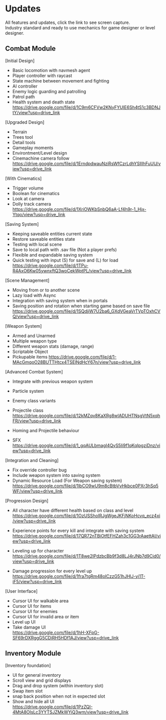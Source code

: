 # Updates  
All features and updates, click the link to see screen capture.  
Industry standard and ready to use mechanics for game designer or level designer.  
  
  
## Combat Module
[Initial Design]
- Basic locomotion with navmesh agent
- Player controller with raycast
- State machine between movement and fighting
- AI controller
- Enemy logic guarding and patrolling
- Patrol path
- Health system and death state  
https://drive.google.com/file/d/1C9m6CFVw2KNyFYUIE6Sh4tS1c3BDNJtY/view?usp=drive_link
  
  
[Upgraded Design]
- Terrain
- Trees tool
- Detail tools
- Gameplay moments
- Environtment/Level design
- Cinemachine camera follow  
https://drive.google.com/file/d/1ErndpdwauNziRsWfCzrLdhYSllIhFuUU/view?usp=drive_link
  
  
[With Cinematics]
- Trigger volume
- Boolean for cinematics
- Look at camera
- Dolly track camera  
https://drive.google.com/file/d/1XriOWKbSnbQ6aA-Lf4h9r-1_Hjx-Ytqo/view?usp=drive_link
  
  
[Saving System]
- Keeping saveable entities current state
- Restore saveable entities state
- Testing with local scene
- Save to local path with .sav file (Not a player prefs)
- Flexible and expandable saving system
- Quick testing with input (S) for save and (L) for load  
https://drive.google.com/file/d/1TPu-R4AxO6Kw05ywnxftQ3woCekWptPL/view?usp=drive_link
  
  
[Scene Management]
- Moving from or to another scene
- Lazy load with Async
- Integration with saving system when in portals
- Saving position and rotation when starting game based on save file
https://drive.google.com/file/d/1SQdjiW7U2ba6_GXdVGeaVrTVpTOxhCVQ/view?usp=drive_link
  
  
[Weapon System]
- Armed and Unarmed
- Multiple weapon type
- Different weapon stats (damage, range)
- Scriptable Object
- Pickupable items
https://drive.google.com/file/d/1-MAcGmqoO28BUTTHtcx4TSElNdHcY67n/view?usp=drive_link
  
  
[Advanced Combat System]
- Integrate with previous weapon system
- Particle system
- Enemy class variants
- Projectile class
https://drive.google.com/file/d/12kMZqv8KaXRg8wlADUHTNsgVtN5xqhFR/view?usp=drive_link
  
- Homing and Projectile behaviour
- SFX
https://drive.google.com/file/d/1_gqAULbmagI4QyS5li9f1qKqIpgziDnz/view?usp=drive_link
  
[Integration and Cleaning]
- Fix override controller bug
- Include weapon system into saving system
- Dynamic Resource Load (For Weapon saving system)
https://drive.google.com/file/d/1lbCO9wU9m8cBtbVvHkbce0PXr3hSq5WF/view?usp=drive_link
  
[Progression Design]
- All character have different health based on class and level
https://drive.google.com/file/d/1OzUSShoIRJgWgeJKFjNKoHcvq_ecz4xi/view?usp=drive_link
  
- Experience points for every kill and integrate with saving system
https://drive.google.com/file/d/17QR72nTBiOtfEFHZah3c1GG3rAaettAI/view?usp=drive_link
  
- Leveling up for character
https://drive.google.com/file/d/1T8we2IPdzbcBb9f3d8LJ4rJNb7d9Cid0/view?usp=drive_link
  
- Damage progression for every level up
https://drive.google.com/file/d/1fra7tgRm48olCzzG51hJHlJ-yi1T-iF5/view?usp=drive_link
  
  
[User Interface]  
- Cursor UI for walkable area  
- Cursor UI for items  
- Cursor UI for enemies   
- Cursor UI for invalid area or item  
- Level up UI  
- Take damage UI  
https://drive.google.com/file/d/1hH-XFpG-SF69rDXRggG5CDiRH5HDf1AJ/view?usp=drive_link
  
  
## Inventory Module   
  
[Inventory foundation]  

- UI for general inventory  
- Scroll view and grid displays  
- Drag and drop system (within inventory slot)  
- Swap item slot  
- snap back position when not in expected slot  
- Show and hide all UI  
https://drive.google.com/file/d/1PzZQI-4MtA8OIsLc3YYTSJZMkWYiQ3wm/view?usp=drive_link  
